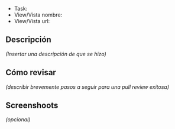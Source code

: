 + Task: <url>
+ View/Vista nombre: <nombre>
+ View/Vista url: <UrlDeLaView>

## Descripción
*(Insertar una descripción de que se hizo)* 

## Cómo revisar
*(describir brevemente pasos a seguir para una pull review exitosa)* 
  
## Screenshoots
*(opcional)*
